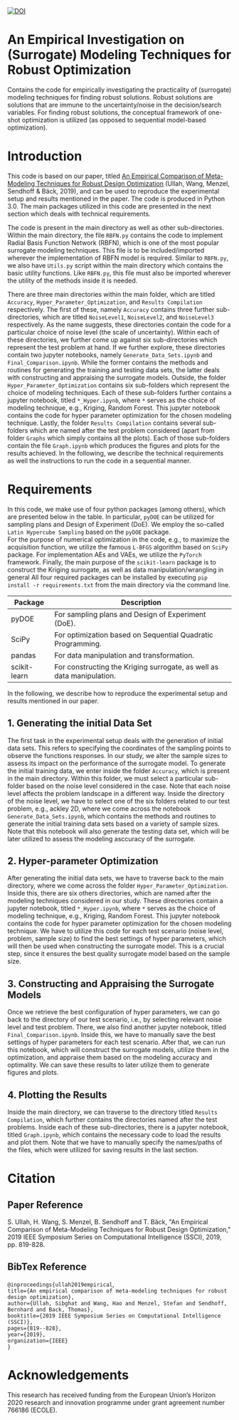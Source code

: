 [![DOI](https://zenodo.org/badge/DOI/10.5281/zenodo.3854910.svg)](https://doi.org/10.5281/zenodo.3854910)

# An Empirical Investigation on (Surrogate) Modeling Techniques for Robust Optimization 
Contains the code for empirically investigating the practicality of (surrogate) modeling techniques for finding robust solutions.
Robust solutions are solutions that are immune to the uncertainty/noise in the decision/search variables.
For finding robust solutions, the conceptual framework of one-shot optimization is utilized (as opposed to sequential model-based optimization).

# Introduction
This code is based on our paper, titled [An Empirical Comparison of Meta-Modeling Techniques for Robust Design Optimization](https://ieeexplore.ieee.org/abstract/document/9002805) (Ullah, Wang, Menzel, Sendhoff & Bäck, 2019), and can be used to reproduce
the experimental setup and results mentioned in the paper. The code is produced in Python 3.0. The main packages utilized in this code are presented in the next section which deals with technical requirements. 

The code is present in the main directory as well as other sub-directories. Within the main directory, the file `RBFN.py` contains the code to implement
Radial Basis Function Network (RBFN), which is one of the most popular surrogate modeling techniques. This file is to be included/imported wherever the implementation of
RBFN model is required. Similar to `RBFN.py`, we also have `Utils.py` script within the main directory which contains the basic utility functions.
Like `RBFN.py`, this file must also be imported wherever the utility of the methods inside it is needed.

There are three main directories within the main folder, which are titled `Accuracy`, `Hyper_Parameter_Optimization`, and `Results Compilation` respectively.
The first of these, namely `Accuracy` contains three further sub-directories, which are titled `NoiseLevel1`, `NoiseLevel2`, and `NoiseLevel3` respectively.
As the name suggests, these directories contain the code for a particular choice of noise level (the scale of uncertainty).
Within each of these directories, we further come up against six sub-directories which represent the test problem at hand.
If we further explore, these directories contain two jupyter notebooks, namely `Generate_Data_Sets.ipynb` and `Final_Comparison.ipynb`.
While the former contains the methods and routines for generating the training and testing data sets, the latter deals with constructing and 
appraising the surrogate models. Outside, the folder `Hyper_Parameter_Optimization` contains six sub-folders which represent the choice of modeling techniques.
Each of these sub-folders further contains a jupyter notebook, titled `*_Hyper.ipynb`, where `*` serves as the choice of modeling technique, e.g., Kriging, Random Forest.
This jupyter notebook contains the code for hyper parameter optimization for the chosen modeling technique.
Lastly, the folder `Results Compilation` contains several sub-folders which are named after the test problem considered (apart from folder `Graphs` which simply contains
all the plots). Each of those sub-folders contain the file `Graph.ipynb` which produces the figures and plots for the results achieved.
In the following, we describe the technical requirements as well the instructions to run the code in a sequential manner.

# Requirements

In this code, we make use of four python packages (among others), which are presented below in the table.
In particular, `pyDOE` can be utilized for sampling plans and Design of Experiment (DoE).
We employ the so-called `Latin Hypercube Sampling` based on the `pyDOE` package.  
For the purpose of numerical optimization in the code, e.g., to maximize the acquisition function, we utilize the famous `L-BFGS` algorithm based on `SciPy` package.
For implementation AEs and VAEs, we utilize the `PyTorch` framework.
Finally, the main purpose of the `scikit-learn` package is to construct the Kriging surrogate, as well as data manipulation/wrangling in general 
All four required packages can be installed by executing `pip install -r requirements.txt` from the main directory via the command line.

| Package | Description |
| --- | --- |
| pyDOE | For sampling plans and Design of Experiment (DoE).  |
| SciPy | For optimization based on Sequential Quadratic Programming. |
| pandas | For data manipulation and transformation. |
| scikit-learn | For constructing the Kriging surrogate, as well as data manipulation. |

In the following, we describe how to reproduce the experimental setup and results mentioned in our paper.

## 1. Generating the initial Data Set
The first task in the experimental setup deals with the generation of initial data sets. This refers to specifying the coordinates
of the sampling points to observe the functions responses. In our study, we alter the sample sizes to assess its impact on the performance of the
surrogate model. To generate the initial training data, we enter inside the folder `Accuracy`, which is present in the main directory.
Within this folder, we must select a particular sub-folder based on the noise level considered in the case. Note that each noise level affects the
problem landscape in a different way.
Inside the directory of the noise level, we have to select one of the six folders related to our test problem, e.g., ackley 2D, where we come across the notebook 
`Generate_Data_Sets.ipynb`, which contains the methods and routines to generate the initial training data sets based on a variety of sample sizes.
Note that this notebook will also generate the testing data set, which will be later utilized to assess the modeling asccuracy of the surrogate.

## 2. Hyper-parameter Optimization
After generating the initial data sets, we have to traverse back to the main directory, where we come across the folder `Hyper_Parameter_Optimization`.
Inside this, there are six others directories, which are named after the modeling techniques considered in our study.
These directories contain a jupyter notebook, titled `*_Hyper.ipynb`, where `*` serves as the choice of modeling technique, e.g., Kriging, Random Forest.
This jupyter notebook contains the code for hyper parameter optimization for the chosen modeling technique.
We have to utilize this code for each test scenario (noise level, problem, sample size) to find the best settings of hyper parameters, which will then be used when constructing the surrogate model. This is a crucial step, since it ensures the best quality surrogate model based on the sample size.

## 3. Constructing and Appraising the Surrogate Models
Once we retrieve the best configuration of hyper parameters, we can go back to the directory of our test scenario, i.e., by selecting relevant noise level and test problem.
There, we also find another jupyter notebook, titled `Final_Comparison.ipynb`. Inside this, we have to manually save the best settings of hyper parameters
for each test scenario. After that, we can run this notebook, which will construct the surrogate models, utilize them in the optimization, and appraise them
based on the modeling accuracy and optimality. We can save these results to later utilize them to generate figures and plots.

## 4. Plotting the Results
Inside the main directory, we can traverse to the directory titled `Results Compilation`, which further contains the directories named after the test problems.
Inside each of these sub-directories, there is a jupyter notebook, titled `Graph.ipynb`, which contains the necessary code to load the results and plot them.
Note that we have to manually specify the names/paths of the files, which were utilized for saving results in the last section.

# Citation
## Paper Reference
S. Ullah, H. Wang, S. Menzel, B. Sendhoff and T. Bäck, "An Empirical Comparison of Meta-Modeling Techniques for Robust Design Optimization," 2019 IEEE Symposium Series on Computational Intelligence (SSCI), 2019, pp. 819-828.
## BibTex Reference
`@inproceedings{ullah2019empirical`,\
  `title={An empirical comparison of meta-modeling techniques for robust design optimization},`\
  `author={Ullah, Sibghat and Wang, Hao and Menzel, Stefan and Sendhoff, Bernhard and Back, Thomas},`\
  `booktitle={2019 IEEE Symposium Series on Computational Intelligence (SSCI)},`\
  `pages={819--828},`\
  `year={2019},`\
  `organization={IEEE}`\
`}`

# Acknowledgements
This research has received funding from the European Union’s Horizon 2020 research and innovation programme under grant agreement number 766186 (ECOLE).
